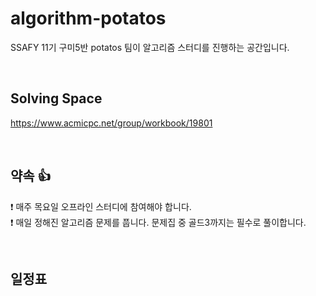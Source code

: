 # algorithm-potatos
SSAFY 11기 구미5반 potatos 팀이 알고리즘 스터디를 진행하는 공간입니다.

<br/>

## Solving Space
https://www.acmicpc.net/group/workbook/19801

<br/>

## 약속 👍
❗ 매주 목요일 오프라인 스터디에 참여해야 합니다. <br/>
❗ 매일 정해진 알고리즘 문제를 풉니다. 문제집 중 골드3까지는 필수로 풀이합니다. <br/>

<br/>

## 일정표


